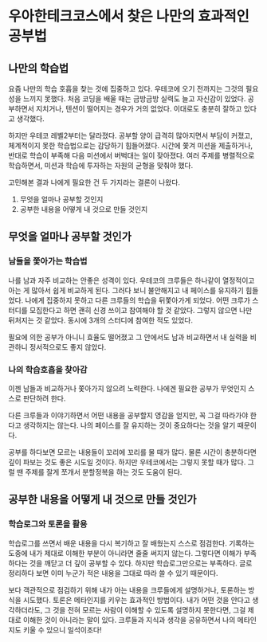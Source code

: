 # 우아한테크코스에서 찾은 나만의 효과적인 공부법

## 나만의 학습법

요즘 나만의 학습 호흡을 찾는 것에 집중하고 있다. 우테코에 오기 전까지는 그것의 필요성을 느끼지 못했다. 처음 코딩을 배울 때는 금방금방 실력도 늘고 자신감이 있었다. 공부하면서 지치거나, 텐션이 떨어지는 경우가 거의 없었다. 이대로도 충분히 잘하고 있다고 생각했다.

하지만 우테코 레벨2부터는 달라졌다. 공부할 양이 급격히 많아지면서 부담이 커졌고, 체계적이지 못한 학습법으로는 감당하기 힘들어졌다. 시간에 쫓겨 미션을 제출하거나, 반대로 학습이 부족해 다음 미션에서 버벅대는 일이 잦아졌다. 여러 주제를 병렬적으로 학습하면서, 미션과 학습에 투자하는 자원의 균형을 맞춰야 했다.

고민해본 결과 나에게 필요한 건 두 가지라는 결론이 나왔다.

1. 무엇을 얼마나 공부할 것인지
2. 공부한 내용을 어떻게 내 것으로 만들 것인지

## 무엇을 얼마나 공부할 것인가

### 남들을 쫓아가는 학습법

나를 남과 자주 비교하는 안좋은 성격이 있다. 우테코의 크루들은 하나같이 열정적이고 아는 게 많아서 쉽게 비교하게 된다. 그러다 보니 불안해지고 내 페이스를 유지하기 힘들었다. 나에게 집중하지 못하고 다른 크루들의 학습을 뒤쫓아가게 되었다. 어떤 크루가 스터디를 모집한다고 하면 괜히 신경 쓰이고 참여해야 할 것 같았다. 그렇지 않으면 나만 뒤처지는 것 같았다. 동시에 3개의 스터디에 참여한 적도 있었다.

필요에 의한 공부가 아니니 효율도 떨어졌고 그 안에서도 남과 비교하면서 내 실력을 비관하니 정서적으로도 좋지 않았다.

### 나의 학습호흡을 찾아감

이젠 남들과 비교하거나 쫓아가지 않으려 노력한다. 나에겐 필요한 공부가 무엇인지 스스로 판단하려 한다.

다른 크루들과 이야기하면서 어떤 내용을 공부할지 영감을 얻지만, 꼭 그걸 따라가야 한다고 생각하지는 않는다. 나의 페이스를 잘 유지하는 것이 중요하다는 것을 알기 때문이다.

공부를 하다보면 모르는 내용들이 꼬리에 꼬리를 물 때가 많다. 물론 시간이 충분하다면 깊이 파보는 것도 좋은 시도일 것이다. 하지만 우테코에서는 그렇지 못할 때가 많다. 그럴 땐 주제를 잘게 쪼개서 분할정복을 하는 것도 도움이 된다.

## 공부한 내용을 어떻게 내 것으로 만들 것인가

### 학습로그와 토론을 활용

학습로그를 쓰면서 배운 내용을 다시 복기하고 잘 배웠는지 스스로 점검한다. 기록하는 도중에 내가 제대로 이해한 부분이 아니라면 줄줄 써지지 않는다. 그렇다면 이해가 부족하다는 것을 깨닫고 더 깊이 공부할 수 있다. 하지만 학습로그만으로는 부족하다. 글로 정리하다 보면 이미 누군가 적은 내용을 그대로 따라 쓸 수 있기 때문이다.

보다 객관적으로 점검하기 위해 내가 아는 내용을 크루들에게 설명하거나, 토론하는 방식을 시도했다. 토론은 메타인지를 키우는 효과적인 방법이다. 내가 어떤 것을 안다고 생각하더라도, 그 것을 전혀 모르는 사람이 이해할 수 있도록 설명하지 못한다면, 그걸 제대로 이해한 것이 아니라는 말이 있다. 크루들과 지식과 생각을 공유하면서 나의 메타인지도 키울 수 있으니 일석이조다!
